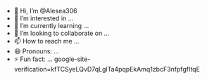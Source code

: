 - 👋 Hi, I’m @Alesea306
- 👀 I’m interested in ...
- 🌱 I’m currently learning ...
- 💞️ I’m looking to collaborate on ...
- 📫 How to reach me ...
- 😄 Pronouns: ...
- ⚡ Fun fact: ...
google-site-verification=kfTCSyeLQvD7qLglTa4pqpEkAmq1zbcF3nfpfgfItqE

<!---
Alesea306/Alesea306 is a ✨ special ✨ repository because its `README.md` (this file) appears on your GitHub profile.
You can click the Preview link to take a look at your changes.
--->
